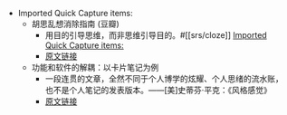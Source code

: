 - Imported Quick Capture items:
    - 胡思乱想消除指南 (豆瓣)
        - 用目的引导思维，而非思维引导目的。#[[srs/cloze]]
[Imported Quick Capture items:](https://roamresearch.com/#/app/xinyiheng/page/M8CmXuWM8)
        - [原文链接](https://book.douban.com/subject/36221918/)
    - 功能和软件的解耦：以卡片笔记为例
        - 一段连贯的文章，全然不同于个人博学的炫耀、个人思绪的流水账，也不是个人笔记的发表版本。——[美]史蒂芬·平克：《风格感觉》
        - [原文链接](https://utgd.net/article/20159)
